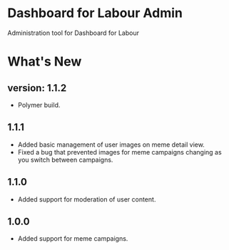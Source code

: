 # Dashboard for Labour Admin
Administration tool for Dashboard for Labour

# What's New
## version: 1.1.2
- Polymer build. 

## 1.1.1
- Added basic management of user images on meme detail view.
- Fixed a bug that prevented images for meme campaigns changing as you switch between campaigns.

## 1.1.0
- Added support for moderation of user content. 

## 1.0.0
- Added support for meme campaigns. 
